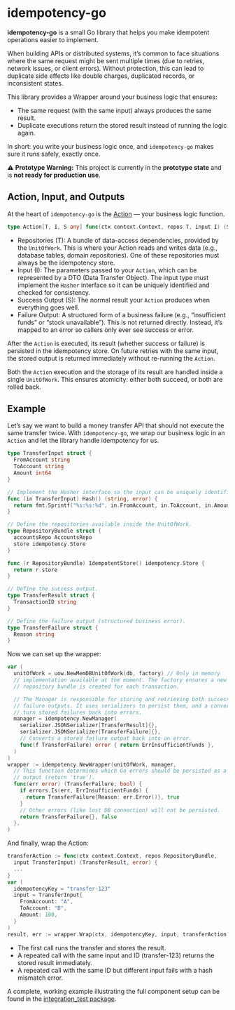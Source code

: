 # idempotency-go

**idempotency-go** is a small Go library that helps you make idempotent operations
easier to implement.

When building APIs or distributed systems, it’s common to face situations where
the same request might be sent multiple times (due to retries, network issues,
or client errors). Without protection, this can lead to duplicate side effects
like double charges, duplicated records, or inconsistent states.

This library provides a Wrapper around your business logic that ensures:

- The same request (with the same input) always produces the same result.
- Duplicate executions return the stored result instead of running the logic
  again.

In short: you write your business logic once, and `idempotency-go` makes sure
it runs safely, exactly once.

⚠️ **Prototype Warning:** This project is currently in the **prototype state**
and is **not ready for production use**.

## Action, Input, and Outputs

At the heart of `idempotency-go` is the [Action](https://github.com/ymz-ncnk/idempotency-go/blob/main/action.go)
— your business logic function.

```go
type Action[T, I, S any] func(ctx context.Context, repos T, input I) (S, error)
```

- Repositories (T): A bundle of data-access dependencies, provided by the
  `UnitOfWork`. This is where your Action reads and writes data (e.g., database
  tables, domain repositories). One of these repositories must always be the
  idempotency store.
- Input (I): The parameters passed to your `Action`, which can be represented
  by a DTO (Data Transfer Object). The input type must implement the `Hasher`
  interface so it can be uniquely identified and checked for consistency.
- Success Output (S): The normal result your `Action` produces when everything
  goes well.
- Failure Output: A structured form of a business failure (e.g., “insufficient
  funds” or “stock unavailable”). This is not returned directly. Instead, it’s
  mapped to an error so callers only ever see success or error.

After the `Action` is executed, its result (whether success or failure) is
persisted in the idempotency store. On future retries with the same input, the
stored output is returned immediately without re-running the `Action`.

Both the `Action` execution and the storage of its result are handled inside a
single `UnitOfWork`. This ensures atomicity: either both succeed, or both are
rolled back.

## Example

Let’s say we want to build a money transfer API that should not execute the
same transfer twice. With `idempotency-go`, we wrap our business logic in an
`Action` and let the library handle idempotency for us.

```go
type TransferInput struct { 
  FromAccount string 
  ToAccount string 
  Amount int64 
}

// Implement the Hasher interface so the input can be uniquely identified.
func (in TransferInput) Hash() (string, error) {
  return fmt.Sprintf("%s:%s:%d", in.FromAccount, in.ToAccount, in.Amount), nil 
}

// Define the repositories available inside the UnitOfWork.
type RepositoryBundle struct {
  accountsRepo AccountsRepo 
  store idempotency.Store 
}

func (r RepositoryBundle) IdempotentStore() idempotency.Store { 
  return r.store 
}

// Define the success output. 
type TransferResult struct { 
  TransactionID string 
}

// Define the failure output (structured business error). 
type TransferFailure struct { 
  Reason string 
}
```

Now we can set up the wrapper:

```go
var (
  unitOfWork = uow.NewMemDBUnitOfWork(db, factory) // Only in memory
  // implementation available at the moment. The factory ensures a new
  // repository bundle is created for each transaction.

  // The Manager is responsible for storing and retrieving both success and
  // failure outputs. It uses serializers to persist them, and a converter to
  // turn stored failures back into errors.
  manager = idempotency.NewManager( 
    serializer.JSONSerializer[TransferResult]{},
    serializer.JSONSerializer[TransferFailure]{}, 
    // Converts a stored failure output back into an error.
    func(f TransferFailure) error { return ErrInsufficientFunds }, 
  )
)
wrapper := idempotency.NewWrapper(unitOfWork, manager, 
  // This function determines which Go errors should be persisted as a failure
  // output (return 'true').
  func(err error) (TransferFailure, bool) { 
    if errors.Is(err, ErrInsufficientFunds) { 
      return TransferFailure{Reason: err.Error()}, true 
    }
    // Other errors (like lost DB connection) will not be persisted.
    return TransferFailure{}, false 
  }, 
)
```

And finally, wrap the Action:

```go
transferAction := func(ctx context.Context, repos RepositoryBundle, 
  input TransferInput) (TransferResult, error) { 
  ...
}
var (
  idempotencyKey = "transfer-123"
  input = TransferInput{ 
    FromAccount: "A", 
    ToAccount: "B", 
    Amount: 100, 
  }
)
result, err := wrapper.Wrap(ctx, idempotencyKey, input, transferAction)
```

- The first call runs the transfer and stores the result.
- A repeated call with the same input and ID (transfer-123) returns the stored
  result immediately.
- A repeated call with the same ID but different input fails with a hash
  mismatch error.

A complete, working example illustrating the full component setup can be found
in the [integration_test package](https://github.com/ymz-ncnk/idempotency-go/tree/main/integration_test).
